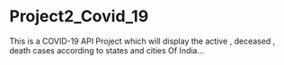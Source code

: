 # Project2_Covid_19
This is a COVID-19 API Project which will display the active , deceased , death cases according to states and cities Of India...
